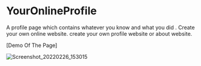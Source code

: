 # YourOnlineProfile
A profile page which contains whatever you know and what you did . Create your own online website. create your own profile website or about website.

[Demo Of The Page]

![Screenshot_20220226_153015](https://user-images.githubusercontent.com/63858190/155838904-7d3edd31-7937-4470-b9d9-ec011bd747c6.png)

